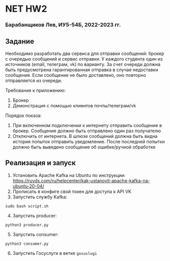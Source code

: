 # NET HW2

### Барабанщиков Лев, ИУ5-54Б, 2022-2023 гг.

## Задание

Необходимо разработать два сервиса для отправки сообщений: брокер с очередью сообщений и сервис отправки. У каждого
студента один из источников (email, телеграм, vk) по варианту. За счет очереди должна быть предусмотрена гарантированная
отправка в случае недоставки сообщения. Если сообщение не было доставлено, оно повторно отправляется из очереди.

Требования к приложению:

1. Брокер
2. Демонстрация с помощью клиентов почты/телеграм/vk

Порядок показа:

1. При включенном подключении к интернету отправить сообщение в брокер. Сообщение должно быть отправлено один раз
   получателю
2. Отключить от интернета. В шлюзе сообщений должна быть видна история попыток отправить уведомление. После последней
   попытки должно быть выведено сообщение об ошибке/ручной обработке

## Реализация и запуск

1. Установить Apache Kafka на Ubuntu по инструкции:
   https://ruvds.com/ru/helpcenter/kak-ustanovit-apache-kafka-na-ubuntu-20-04/
2. Прописать в конфиге свой токен для доступа к API VK
3. Запустить службу Kafka:

```
sudo bash script.sh
```

4. Запустить producer:

```
python3 producer.py
```

5. Запустить consumer:

```
python3 consumer.py
```

6. Запустить Госуслуги в ветке `gosuslugi`